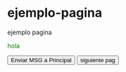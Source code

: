 # ejemplo-pagina
ejemplo pagina

<p style="color: green">hola</p>
<p id="receiver"></p>
<button id="send">Enviar MSG a Principal</button>
<a href=" https://luisantonio23.github.io/prueba-pag-2/"><button id="next">siguiente pag</button></a>

<script type="text/javascript">
document.getElementsByTagName('p')[0].style.color = 'red';



function reciveMessage(e){
	if(e.data == 'getUrlLocation'){
		sendMessage('' + document.location);
	}
}

var sendMessage = function (msg) {
	window.parent.postMessage(msg, '*');
};

window.addEventListener('message',reciveMessage);
</script>

